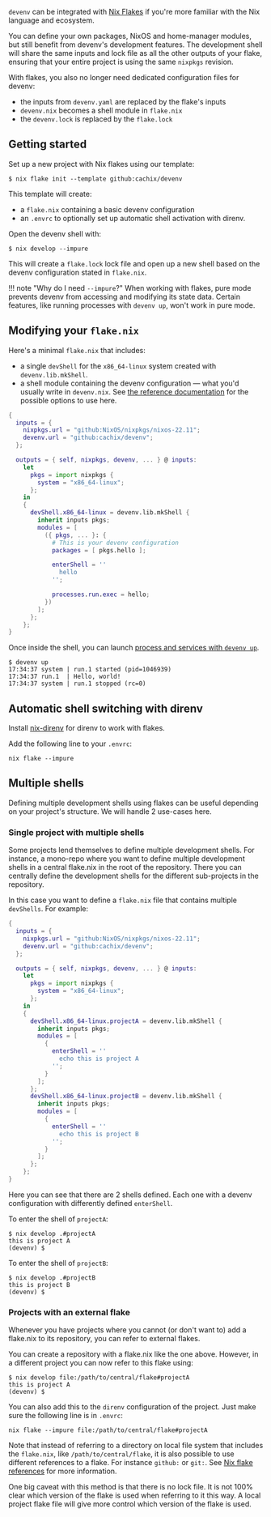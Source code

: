 `devenv` can be integrated with [Nix Flakes](https://www.tweag.io/blog/2020-05-25-flakes/) if you're more familiar with the Nix language and ecosystem.

You can define your own packages, NixOS and home-manager modules, but still benefit from devenv's development features.
The development shell will share the same inputs and lock file as all the other outputs of your flake, ensuring that your entire project is using the same `nixpkgs` revision.

With flakes, you also no longer need dedicated configuration files for devenv:

* the inputs from `devenv.yaml` are replaced by the flake's inputs
* `devenv.nix` becomes a shell module in `flake.nix`
* the `devenv.lock` is replaced by the `flake.lock`

## Getting started

Set up a new project with Nix flakes using our template:

```console
$ nix flake init --template github:cachix/devenv
```

This template will create:

* a `flake.nix` containing a basic devenv configuration
* an `.envrc` to optionally set up automatic shell activation with direnv.

Open the devenv shell with:

```console
$ nix develop --impure
```

This will create a `flake.lock` lock file and open up a new shell based on the devenv configuration stated in `flake.nix`.

!!! note "Why do I need `--impure`?"
    When working with flakes, pure mode prevents devenv from accessing and modifying its state data.
    Certain features, like running processes with `devenv up`, won't work in pure mode.

## Modifying your `flake.nix`

Here's a minimal `flake.nix` that includes:

* a single `devShell` for the `x86_64-linux` system created with `devenv.lib.mkShell`.
* a shell module containing the devenv configuration  — what you'd usually write in `devenv.nix`.
  See [the reference documentation](/reference/options/) for the possible options to use here.

```nix
{
  inputs = {
    nixpkgs.url = "github:NixOS/nixpkgs/nixos-22.11";
    devenv.url = "github:cachix/devenv";
  };

  outputs = { self, nixpkgs, devenv, ... } @ inputs:
    let
      pkgs = import nixpkgs {
        system = "x86_64-linux";
      };
    in
    {
      devShell.x86_64-linux = devenv.lib.mkShell {
        inherit inputs pkgs;
        modules = [
          ({ pkgs, ... }: {
            # This is your devenv configuration
            packages = [ pkgs.hello ];

            enterShell = ''
              hello
            '';

            processes.run.exec = hello;
          })
        ];
      };
    };
}
```

Once inside the shell, you can launch [process and services with `devenv up`](/processes).

```console
$ devenv up
17:34:37 system | run.1 started (pid=1046939)
17:34:37 run.1  | Hello, world!
17:34:37 system | run.1 stopped (rc=0)
```

## Automatic shell switching with direnv

Install [nix-direnv](https://github.com/nix-community/nix-direnv) for direnv to work with flakes.

Add the following line to your `.envrc`:

```console
nix flake --impure
```

## Multiple shells

Defining multiple development shells using flakes can be useful depending on your project's structure. We will handle 2 use-cases here.

### Single project with multiple shells

Some projects lend themselves to define multiple development shells. For instance, a mono-repo where you want to define multiple development shells in a central flake.nix in the root of the repository. There you can centrally define the development shells for the different sub-projects in the repository.

In this case you want to define a `flake.nix` file that contains multiple `devShells`. For example:

```nix
{
  inputs = {
    nixpkgs.url = "github:NixOS/nixpkgs/nixos-22.11";
    devenv.url = "github:cachix/devenv";
  };

  outputs = { self, nixpkgs, devenv, ... } @ inputs:
    let
      pkgs = import nixpkgs {
        system = "x86_64-linux";
      };
    in
    {
      devShell.x86_64-linux.projectA = devenv.lib.mkShell {
        inherit inputs pkgs;
        modules = [
          {
            enterShell = ''
              echo this is project A
            '';
          }
        ];
      };
      devShell.x86_64-linux.projectB = devenv.lib.mkShell {
        inherit inputs pkgs;
        modules = [
          {
            enterShell = ''
              echo this is project B
            '';
          }
        ];
      };
    };
}
```

Here you can see that there are 2 shells defined. Each one with a devenv configuration with differently defined `enterShell`.

To enter the shell of `projectA`:

```console
$ nix develop .#projectA
this is project A
(devenv) $ 
```

To enter the shell of `projectB`:

```console
$ nix develop .#projectB
this is project B
(devenv) $ 
```

### Projects with an external flake

Whenever you have projects where you cannot (or don't want to) add a flake.nix to its repository, you can refer to external flakes.

You can create a repository with a flake.nix like the one above. However, in a different project you can now refer to this flake using:

```console
$ nix develop file:/path/to/central/flake#projectA
this is project A
(devenv) $ 
```

You can also add this to the `direnv` configuration of the project. Just make sure the following line is in `.envrc`:

```text
nix flake --impure file:/path/to/central/flake#projectA
```

Note that instead of referring to a directory on local file system that includes the `flake.nix`, like `/path/to/central/flake`, it is also possible to use different references to a flake. For instance `github:` or `git:`. See [Nix flake references](https://nixos.org/manual/nix/stable/command-ref/new-cli/nix3-flake.html#flake-references) for more information.

One big caveat with this method is that there is no lock file. It is not 100% clear which version of the flake is used when referring to it this way. A local project flake file will give more control which version of the flake is used.
